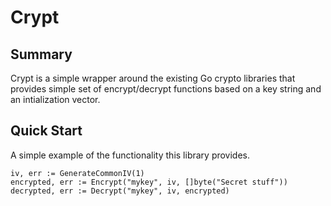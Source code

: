 # Crypt

## Summary
Crypt is a simple wrapper around the existing Go crypto libraries that
provides simple set of encrypt/decrypt functions based on a key string 
and an intialization vector.

## Quick Start
A simple example of the functionality this library provides.

```
iv, err := GenerateCommonIV(1)
encrypted, err := Encrypt("mykey", iv, []byte("Secret stuff"))
decrypted, err := Decrypt("mykey", iv, encrypted)
```
